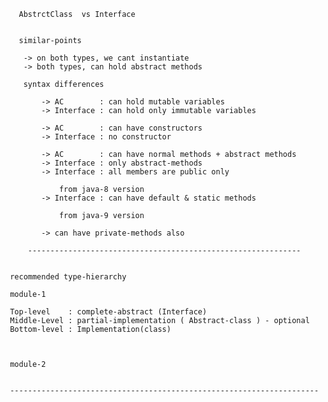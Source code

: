 

	   AbstrctClass  vs Interface
	   
	   
	   similar-points
	   
	   	-> on both types, we cant instantiate
	   	-> both types, can hold abstract methods
	   	
	   	syntax differences
	   	
	   		-> AC        : can hold mutable variables
	   		-> Interface : can hold only immutable variables
	   		
	   		-> AC        : can have constructors
	   		-> Interface : no constructor
	   		
	   		-> AC        : can have normal methods + abstract methods
	   		-> Interface : only abstract-methods 
	   		-> Interface : all members are public only
	   			
	   			from java-8 version
	   	    -> Interface : can have default & static methods		
	   							
	            from java-9 version
	            
	        -> can have private-methods also
	        
	     -------------------------------------------------------------        							
	   
	  
	 recommended type-hierarchy
	   	
	 module-1                   		
	           
	 Top-level    : complete-abstract (Interface)
	 Middle-Level : partial-implementation ( Abstract-class ) - optional
	 Bottom-level : Implementation(class)     
	 
	 
	 
	 module-2    
	 
	   
	 ---------------------------------------------------------------------   
	   
	   
	   
	   
	   
	   
	   